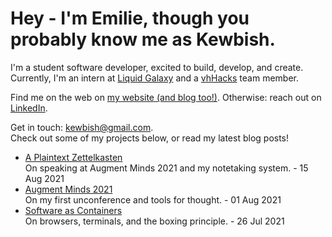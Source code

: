 # Hey - I'm Emilie, though you probably know me as Kewbish. 
I'm a student software developer, excited to build, develop, and create. Currently, I'm an intern at [Liquid Galaxy](https://liquidgalaxy.eu) and a [vhHacks](https://vhhacks.ca) team member.

Find me on the web on [my website (and blog too!)](https://kewbi.sh/). Otherwise: reach out on [LinkedIn](https://www.linkedin.com/in/kewbish/).

Get in touch: [kewbish@gmail.com](mailto:kewbish@gmail.com).  
Check out some of my projects below, or read my latest blog posts!

<!--bp-->
- [A Plaintext Zettelkasten](https://kewbi.sh/blog/posts/210815/)  
On speaking at Augment Minds 2021 and my notetaking system. - 15 Aug 2021
- [Augment Minds 2021](https://kewbi.sh/blog/posts/210801/)  
On my first unconference and tools for thought. - 01 Aug 2021
- [Software as Containers](https://kewbi.sh/blog/posts/210725/)  
On browsers, terminals, and the boxing principle. - 26 Jul 2021

